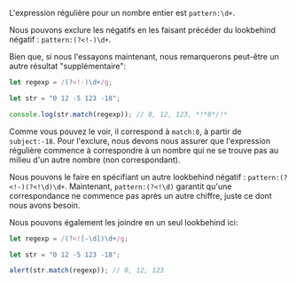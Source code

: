 
L'expression régulière pour un nombre entier est `pattern:\d+`.

Nous pouvons exclure les négatifs en les faisant précéder du lookbehind négatif : `pattern:(?<!-)\d+`.

Bien que, si nous l'essayons maintenant, nous remarquerons peut-être un autre résultat "supplémentaire":

```js run
let regexp = /(?<!-)\d+/g;

let str = "0 12 -5 123 -18";

console.log(str.match(regexp)); // 0, 12, 123, *!*8*/!*
```

Comme vous pouvez le voir, il correspond à `match:8`, à partir de `subject:-18`.
Pour l'exclure, nous devons nous assurer que l'expression régulière commence à correspondre à un nombre qui ne se trouve pas au milieu d'un autre nombre (non correspondant).

Nous pouvons le faire en spécifiant un autre lookbehind négatif : `pattern:(?<!-)(?<!\d)\d+`.
Maintenant, `pattern:(?<!\d)` garantit qu'une correspondance ne commence pas après un autre chiffre, juste ce dont nous avons besoin.

Nous pouvons également les joindre en un seul lookbehind ici:

```js run
let regexp = /(?<![-\d])\d+/g;

let str = "0 12 -5 123 -18";

alert(str.match(regexp)); // 0, 12, 123
```

